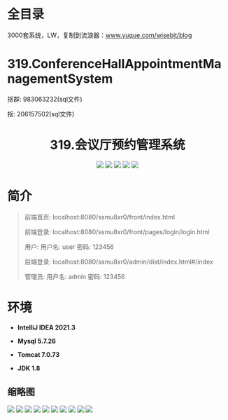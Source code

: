 # 全目录

3000套系统，LW，复制到流浪器：www.yuque.com/wisebit/blog

# 319.ConferenceHallAppointmentManagementSystem

<p>抠群: 983063232(sql文件)</p>
<p>抠: 206157502(sql文件)</p>

<p><h1 align="center">319.会议厅预约管理系统</h1></p>


<p align="center">
	<img src="https://img.shields.io/badge/jdk-1.8-orange.svg"/>
    <img src="https://img.shields.io/badge/spring-5.x-lightgrey.svg"/>
    <img src="https://img.shields.io/badge/springmvc-3.x-blue.svg"/>
    <img src="https://img.shields.io/badge/mybatis-5.x-yellow.svg"/>
    <img src="https://img.shields.io/badge/vue-3.x-blue.svg"/>
</p>

# 简介
>
> 
>
> 前端首页: localhost:8080/ssmu8xr0/front/index.html
>
> 前端登录: localhost:8080/ssmu8xr0/front/pages/login/login.html
>
> 用户: 用户名: user 密码: 123456
>
> 后端登录: localhost:8080/ssmu8xr0/admin/dist/index.html#/index
>
> 管理员: 用户名: admin 密码: 123456
>

# 环境

- <b>IntelliJ IDEA 2021.3</b>

- <b>Mysql 5.7.26</b>

- <b>Tomcat 7.0.73</b>

- <b>JDK 1.8</b>




## 缩略图

![](https://bitwise.oss-cn-heyuan.aliyuncs.com/2024/9/10/c4c1ce7c-3abc-487b-96f0-c6c56cf89563.png)
![](https://bitwise.oss-cn-heyuan.aliyuncs.com/2024/9/10/e32eeab0-6749-4900-9e46-7cd89c32657b.png)
![](https://bitwise.oss-cn-heyuan.aliyuncs.com/2024/9/10/b05cda88-01f9-4da4-a8f2-7ec2d887f214.png)
![](https://bitwise.oss-cn-heyuan.aliyuncs.com/2024/9/10/6da8a1a1-d207-4d02-89c5-8d5bab774511.png)
![](https://bitwise.oss-cn-heyuan.aliyuncs.com/2024/9/10/3e7d1fdb-d245-455a-992b-6c6178a6d033.png)
![](https://bitwise.oss-cn-heyuan.aliyuncs.com/2024/9/10/96ba2b3e-5205-433d-a6a4-da76f632538d.png)
![](https://bitwise.oss-cn-heyuan.aliyuncs.com/2024/9/10/60a83bf5-67d4-408f-8014-a2ab3193c5e9.png)
![](https://bitwise.oss-cn-heyuan.aliyuncs.com/2024/9/10/0d0b51f9-0074-40c1-83e5-8658862ccde6.png)
![](https://bitwise.oss-cn-heyuan.aliyuncs.com/2024/9/10/e0cafc61-1133-4d5c-954b-509d6a241e61.png)
![](https://bitwise.oss-cn-heyuan.aliyuncs.com/2024/9/10/0397dfc7-97be-4ea4-96c3-f5713df1475f.png)





